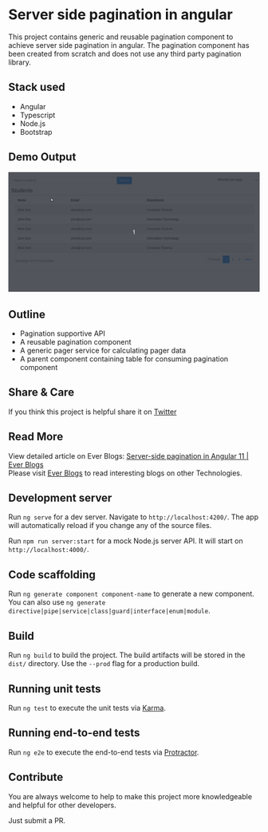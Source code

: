 # Server side pagination in angular

This project contains generic and reusable pagination component to achieve server side pagination in angular. The pagination component has been created from scratch and does not use any third party pagination library. 

## Stack used
- Angular
- Typescript
- Node.js
- Bootstrap

## Demo Output

![Demo](./demo-output.gif)

## Outline
- Pagination supportive API
- A reusable pagination component
- A generic pager service for calculating pager data
- A parent component containing table for consuming pagination component

## Share & Care

If you think this project is helpful share it on [Twitter](https://github.com/navanathjadhav/pagination-angular)

## Read More
View detailed article on Ever Blogs: [Server-side pagination in Angular 11 | Ever Blogs](https://everblogs.com/angular/server-side-pagination-in-angular-11/)
<br>
Please visit [Ever Blogs](https://everblogs.com/) to read interesting blogs on other Technologies.

## Development server

Run `ng serve` for a dev server. Navigate to `http://localhost:4200/`. The app will automatically reload if you change any of the source files.

Run `npm run server:start` for a mock Node.js server API. It will start on `http://localhost:4000/`.

## Code scaffolding

Run `ng generate component component-name` to generate a new component. You can also use `ng generate directive|pipe|service|class|guard|interface|enum|module`.

## Build

Run `ng build` to build the project. The build artifacts will be stored in the `dist/` directory. Use the `--prod` flag for a production build.

## Running unit tests

Run `ng test` to execute the unit tests via [Karma](https://karma-runner.github.io).

## Running end-to-end tests

Run `ng e2e` to execute the end-to-end tests via [Protractor](http://www.protractortest.org/).

## Contribute

You are always welcome to help to make this project more knowledgeable and helpful for other developers.

Just submit a PR.